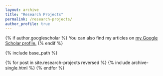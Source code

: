```yaml
---
layout: archive
title: "Research Projects"
permalink: /research-projects/
author_profile: true
---
```


{% if author.googlescholar %}
  You can also find my articles on <u><a href="{{author.googlescholar}}">my Google Scholar profile</a>.</u>
{% endif %}

{% include base_path %}

{% for post in site.research-projects reversed %}
  {% include archive-single.html %}
{% endfor %}
